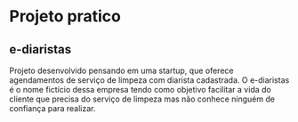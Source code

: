 # Projeto pratico

## e-diaristas


  Projeto desenvolvido pensando em uma startup, que oferece agendamentos de serviço de limpeza com diarista cadastrada. O e-diaristas é o nome fictício dessa empresa tendo como objetivo facilitar a vida do cliente que precisa do serviço de limpeza mas não conhece ninguém de confiança para realizar.

